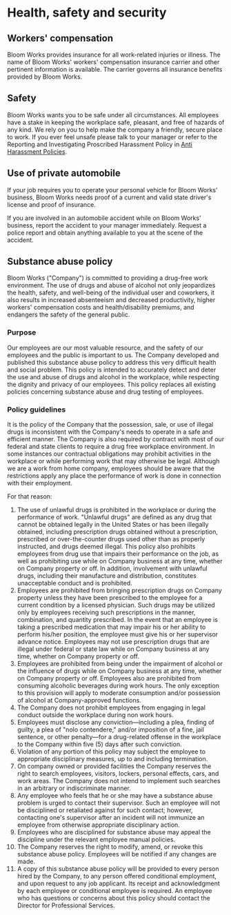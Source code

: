 # Health, safety and security

## Workers' compensation

Bloom Works provides insurance for all work-related injuries or illness. The name of Bloom Works' workers' compensation insurance carrier and other pertinent information is available. The carrier governs all insurance benefits provided by Bloom Works.

## Safety

Bloom Works wants you to be safe under all circumstances. All employees have a stake in keeping the workplace safe, pleasant, and free of hazards of any kind. We rely on you to help make the company a friendly, secure place to work. If you ever feel unsafe please talk to your manager or refer to the Reporting and Investigating Proscribed Harassment Policy in [Anti Harassment Policies](../040-employee-handbook-us/anti-harassment-policies.md).

## Use of private automobile

If your job requires you to operate your personal vehicle for Bloom Works' business, Bloom Works needs proof of a current and valid state driver's license and proof of insurance.

If you are involved in an automobile accident while on Bloom Works' business, report the accident to your manager immediately. Request a police report and obtain anything available to you at the scene of the accident.

## Substance abuse policy

Bloom Works ("Company") is committed to providing a drug-free work environment. The use of drugs and abuse of alcohol not only jeopardizes the health, safety, and well-being of the individual user and coworkers, it also results in increased absenteeism and decreased productivity, higher workers' compensation costs and health/disability premiums, and endangers the safety of the general public.

### Purpose

Our employees are our most valuable resource, and the safety of our employees and the public is important to us. The Company developed and published this substance abuse policy to address this very difficult health and social problem. This policy is intended to accurately detect and deter the use and abuse of drugs and alcohol in the workplace, while respecting the dignity and privacy of our employees. This policy replaces all existing policies concerning substance abuse and drug testing of employees.

### Policy guidelines

It is the policy of the Company that the possession, sale, or use of illegal drugs is inconsistent with the Company's needs to operate in a safe and efficient manner. The Company is also required by contract with most of our federal and state clients to require a drug free workplace environment. In some instances our contractual obligations may prohibit activities in the workplace or while performing work that may otherwise be legal. Although we are a work from home company, employees should be aware that the restrictions apply any place the performance of work is done in connection with their employment.

For that reason:

1.  The use of unlawful drugs is prohibited in the workplace or during the performance of work. "Unlawful drugs" are defined as any drug that cannot be obtained legally in the United States or has been illegally obtained, including prescription drugs obtained without a prescription, prescribed or over-the-counter drugs used other than as properly instructed, and drugs deemed illegal. This policy also prohibits employees from drug use that impairs their performance on the job, as well as prohibiting use while on Company business at any time, whether on Company property or off. In addition, involvement with unlawful drugs, including their manufacture and distribution, constitutes unacceptable conduct and is prohibited.
2.  Employees are prohibited from bringing prescription drugs on Company property unless they have been prescribed to the employee for a current condition by a licensed physician. Such drugs may be utilized only by employees receiving such prescriptions in the manner, combination, and quantity prescribed. In the event that an employee is taking a prescribed medication that may impair his or her ability to perform his/her position, the employee must give his or her supervisor advance notice. Employees may not use prescription drugs that are illegal under federal or state law while on Company business at any time, whether on Company property or off.
3.  Employees are prohibited from being under the impairment of alcohol or the influence of drugs while on Company business at any time, whether on Company property or off. Employees also are prohibited from consuming alcoholic beverages during work hours. The only exception to this provision will apply to moderate consumption and/or possession of alcohol at Company-approved functions.
4.  The Company does not prohibit employees from engaging in legal conduct outside the workplace during non work hours.
5.  Employees must disclose any conviction—including a plea, finding of guilty, a plea of "nolo contendere," and/or imposition of a fine, jail sentence, or other penalty—for a drug-related offense in the workplace to the Company within five (5) days after such conviction.
6.  Violation of any portion of this policy may subject the employee to appropriate disciplinary measures, up to and including termination.
7.  On company owned or provided facilities the Company reserves the right to search employees, visitors, lockers, personal effects, cars, and work areas. The Company does not intend to implement such searches in an arbitrary or indiscriminate manner.
8.  Any employee who feels that he or she may have a substance abuse problem is urged to contact their supervisor. Such an employee will not be disciplined or retaliated against for such contact; however, contacting one's supervisor after an incident will not immunize an employee from otherwise appropriate disciplinary action.
9.  Employees who are disciplined for substance abuse may appeal the discipline under the relevant employee manual policies.
10. The Company reserves the right to modify, amend, or revoke this substance abuse policy. Employees will be notified if any changes are made.
11. A copy of this substance abuse policy will be provided to every person hired by the Company, to any person offered conditional employment, and upon request to any job applicant. Its receipt and acknowledgment by each employee or conditional employee is required. An employee who has questions or concerns about this policy should contact the Director for Professional Services.
